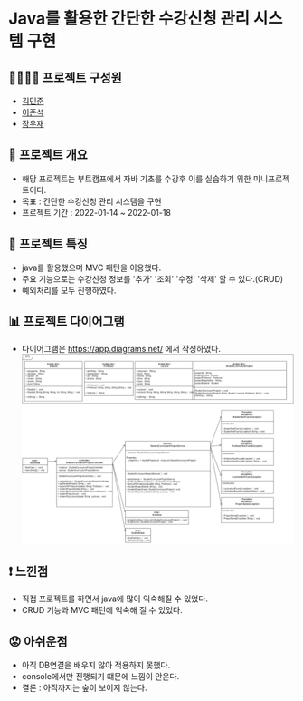 # Java를 활용한 간단한 수강신청 관리 시스템 구현

## 👨‍👨‍👦‍👦 프로젝트 구성원
- [김민준](https://github.com/mjkim8764)
- [이준석](https://github.com/JSL107)
- [장우재](https://github.com/WoojaeJang)

## 📑 프로젝트 개요
- 해당 프로젝트는 부트캠프에서 자바 기초를 수강후 이를 실습하기 위한 미니프로젝트이다.
- 목표 : 간단한 수강신청 관리 시스템을 구현
- 프로젝트 기간 : 2022-01-14 ~ 2022-01-18

## 🌟 프로젝트 특징
- java를 활용했으며 MVC 패턴을 이용했다.
- 주요 기능으로는 수강신청 정보를 '추가' '조회' '수정' '삭제' 할 수 있다.(CRUD)
- 예외처리를 모두 진행하였다.

## 📊 프로젝트 다이어그램
- 다이어그램은 https://app.diagrams.net/ 에서 작성하였다.
![diagram](./README_images/01_diagram.png)

## ❗ 느낀점
- 직접 프로젝트를 하면서 java에 많이 익숙해질 수 있었다.
- CRUD 기능과 MVC 패턴에 익숙해 질 수 있었다.

## 😟 아쉬운점
- 아직 DB연결을 배우지 않아 적용하지 못했다.
- console에서만 진행되기 떄문에 느낌이 안온다.
- 결론 : 아직까지는 숲이 보이지 않는다.
 
